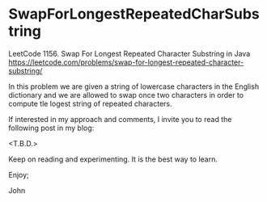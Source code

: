 # SwapForLongestRepeatedCharSubstring
LeetCode 1156. Swap For Longest Repeated Character Substring in Java
https://leetcode.com/problems/swap-for-longest-repeated-character-substring/

In this problem we are given a string of lowercase characters in the
English dictionary and we are allowed to swap once two characters in
order to compute tle logest string of repeated characters.

If interested in my approach and comments, I invite you to read the
following post in my blog:

<T.B.D.>

Keep on reading and experimenting. It is the best way to learn.

Enjoy;

John
